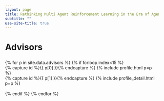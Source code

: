 ```yaml
---
layout: page
title: Rethinking Multi Agent Reinforcement Learning in the Era of Agentic Large Language Models
subtitle: ""
use-site-title: true
---
```


# Advisors
<div class="container" style="margin-top: 25px;margin-bottom: 40px;">
  {% for p in site.data.advisors %}
  {% if forloop.index<15 %}
  <div class="row">
    <div class="col-sm">
    {% capture id %}{{ p[0] }}{% endcapture %}
    {% include profile.html p=p %}
    </div>
    <div class="col">
    {% capture id %}{{ p[1] }}{% endcapture %}
    {% include profile_detail.html p=p %}
    </div>
  </div>
  <br>
  {% endif %}
  {% endfor %}
</div>
‍